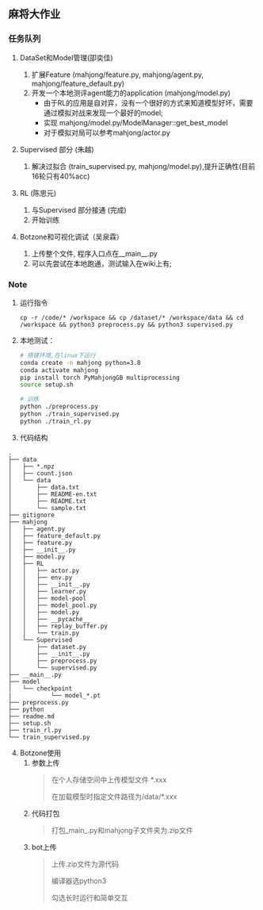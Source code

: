 ## 麻将大作业

### 任务队列

1. DataSet和Model管理(卲奕佳)
    1. 扩展Feature (mahjong/feature.py, mahjong/agent.py, mahjong/feature_default.py)
    2. 开发一个本地测评agent能力的application (mahjong/model.py)
        - 由于RL的应用是自对弈，没有一个很好的方式来知道模型好坏，需要通过模拟对战来发现一个最好的model;
        - 实现 mahjong/model.py/ModelManager::get_best_model
        - 对于模拟对局可以参考mahjong/actor.py

2. Supervised 部分 (朱越)
    1. 解决过拟合 (train_supervised.py, mahjong/model.py),提升正确性(目前16轮只有40%acc)

3. RL (陈思元)
    1. 与Supervised 部分接通 (完成)
    2. 开始训练

4. Botzone和可视化调试（吴泉霖）
    1. 上传整个文件, 程序入口点在__main__.py
    2. 可以先尝试在本地跑通，测试输入在wiki上有;

### Note
1. 运行指令
   ```shell
   cp -r /code/* /workspace && cp /dataset/* /workspace/data && cd /workspace && python3 preprocess.py && python3 supervised.py
   ```

2. 本地测试：
    ```sh
    # 搭建环境,在linux下运行
    conda create -n mahjong python=3.8
    conda activate mahjong
    pip install torch PyMahjongGB multiprocessing
    source setup.sh

    # 训练
    python ./preprocess.py
    python ./train_supervised.py
    python ./train_rl.py
    ```

3. 代码结构
```
.
├── data
│   ├── *.npz
│   ├── count.json
│   └── data
│       ├── data.txt
│       ├── README-en.txt
│       ├── README.txt
│       └── sample.txt
├── gitignore
├── mahjong
│   ├── agent.py
│   ├── feature_default.py
│   ├── feature.py
│   ├── __init__.py
│   ├── model.py
│   ├── RL
│   │   ├── actor.py
│   │   ├── env.py
│   │   ├── __init__.py
│   │   ├── learner.py
│   │   ├── model-pool
│   │   ├── model_pool.py
│   │   ├── model.py
│   │   ├── __pycache__
│   │   ├── replay_buffer.py
│   │   └── train.py
│   └── Supervised
│       ├── dataset.py
│       ├── __init__.py
│       ├── preprocess.py
│       └── supervised.py
├── __main__.py
├── model
│   └── checkpoint
|           └── model_*.pt
├── preprocess.py
├── python
├── readme.md
├── setup.sh
├── train_rl.py
└── train_supervised.py

```

4. Botzone使用
    1. 参数上传
        > 在个人存储空间中上传模型文件 *.xxx
        >
        > 在加载模型时指定文件路径为/data/*.xxx
    2. 代码打包
        > 打包_main_.py和mahjong子文件夹为.zip文件
    3. bot上传
        > 上传.zip文件为源代码
        >
        > 编译器选python3
        >
        > 勾选长时运行和简单交互
